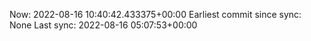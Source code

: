 Now: 2022-08-16 10:40:42.433375+00:00 Earliest commit since sync: None Last sync: 2022-08-16 05:07:53+00:00
